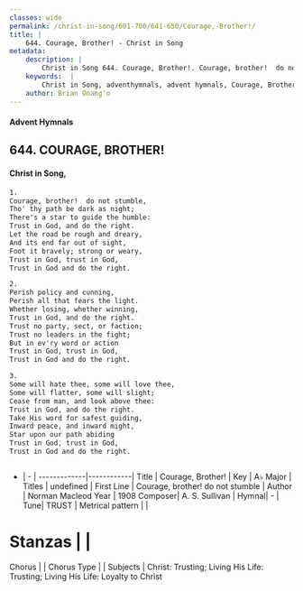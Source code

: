 ```yaml
---
classes: wide
permalink: /christ-in-song/601-700/641-650/Courage,-Brother!/
title: |
    644. Courage, Brother! - Christ in Song
metadata:
    description: |
        Christ in Song 644. Courage, Brother!. Courage, brother!  do not stumble, Tho' thy path be dark as night; There's a star to guide the humble: Trust in God, and do the right. Let the road be rough and dreary, And its end far out of sight, Foot it bravely; strong or weary, Trust in God, trust in God, Trust in God and do the right.
    keywords:  |
        Christ in Song, adventhymnals, advent hymnals, Courage, Brother!, Courage, brother!  do not stumble. 
    author: Brian Onang'o
---
```


#### Advent Hymnals
## 644. COURAGE, BROTHER!
####  Christ in Song,

```txt
1.
Courage, brother!  do not stumble,
Tho' thy path be dark as night;
There's a star to guide the humble:
Trust in God, and do the right.
Let the road be rough and dreary,
And its end far out of sight,
Foot it bravely; strong or weary,
Trust in God, trust in God,
Trust in God and do the right.

2.
Perish policy and cunning,
Perish all that fears the light.
Whether losing, whether winning,
Trust in God, and do the right.
Trust no party, sect, or faction;
Trust no leaders in the fight;
But in ev'ry word or action 
Trust in God, trust in God,
Trust in God and do the right.

3.
Some will hate thee, some will love thee,
Some will flatter, some will slight;
Cease from man, and look above thee:
Trust in God, and do the right.
Take His word for safest guiding,
Inward peace, and inward might,
Star upon our path abiding
Trust in God, trust in God,
Trust in God and do the right.



```

- |   -  |
-------------|------------|
Title | Courage, Brother! |
Key | A♭ Major |
Titles | undefined |
First Line | Courage, brother!  do not stumble |
Author | Norman Macleod
Year | 1908
Composer| A. S. Sullivan |
Hymnal|  - |
Tune| TRUST |
Metrical pattern | |
# Stanzas |  |
Chorus |  |
Chorus Type |  |
Subjects | Christ: Trusting; Living His Life: Trusting; Living His Life: Loyalty to Christ<span id='more_topics' style='display:none'>; Special Selections: Choir or Quartet |
Texts | undefined |
Print Texts | 
Scripture Song |  |
    
